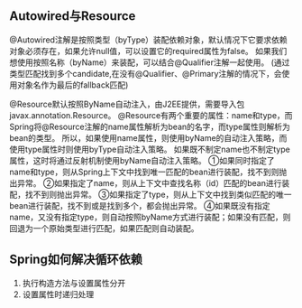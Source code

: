 ## Autowired与Resource
@Autowired注解是按照类型（byType）装配依赖对象，默认情况下它要求依赖对象必须存在，如果允许null值，可以设置它的required属性为false。
如果我们想使用按照名称（byName）来装配，可以结合@Qualifier注解一起使用。
(通过类型匹配找到多个candidate,在没有@Qualifier、@Primary注解的情况下，会使用对象名作为最后的fallback匹配)

@Resource默认按照ByName自动注入，由J2EE提供，需要导入包javax.annotation.Resource。
@Resource有两个重要的属性：name和type，而Spring将@Resource注解的name属性解析为bean的名字，而type属性则解析为bean的类型。
所以，如果使用name属性，则使用byName的自动注入策略，而使用type属性时则使用byType自动注入策略。
如果既不制定name也不制定type属性，这时将通过反射机制使用byName自动注入策略。
①如果同时指定了name和type，则从Spring上下文中找到唯一匹配的bean进行装配，找不到则抛出异常。
②如果指定了name，则从上下文中查找名称（id）匹配的bean进行装配，找不到则抛出异常。
③如果指定了type，则从上下文中找到类似匹配的唯一bean进行装配，找不到或是找到多个，都会抛出异常。
④如果既没有指定name，又没有指定type，则自动按照byName方式进行装配；如果没有匹配，则回退为一个原始类型进行匹配，如果匹配则自动装配。

## Spring如何解决循环依赖
1. 执行构造方法与设置属性分开
2. 设置属性时递归处理